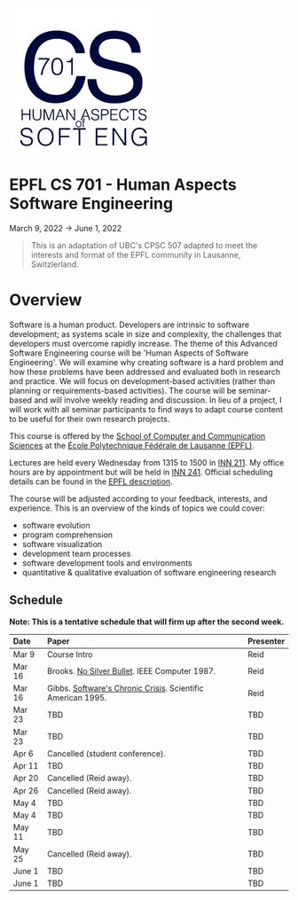 <img src="logo.png" width="256px" alt="CPSC 507 Advanced Software Engineering">

# EPFL CS 701 - Human Aspects Software Engineering

March 9, 2022 -> June 1, 2022


> This is an adaptation of UBC's CPSC 507 adapted to meet the interests and format of the EPFL community in Lausanne, Switzlerland.


# Overview

Software is a human product. Developers are intrinsic to software development; as systems scale in size and complexity, the challenges that developers must overcome rapidly increase. The theme of this Advanced Software Engineering course will be 'Human Aspects of Software Engineering'. We will examine why creating software is a hard problem and how these problems have been addressed and evaluated both in research and practice. We will focus on development-based activities (rather than planning or requirements-based activities). The course will be seminar-based and will involve weekly reading and discussion. In lieu of a project, I will work with all seminar participants to find ways to adapt course content to be useful for their own research projects.

This course is offered by the [School of Computer and Communication Sciences](https://www.epfl.ch/schools/ic/) at the [École Polytechnique Fédérale de Lausanne (EPFL)](http://epfl.ch).

Lectures are held every Wednesday from 1315 to 1500 in [INN 211](https://plan.epfl.ch/?room==INN%20211). My office hours are by appointment but will be held in [INN 241](https://plan.epfl.ch/?room==INN%20241). Official scheduling details can be found in the [EPFL description](https://edu.epfl.ch/studyplan/en/doctoral_school/computer-and-communication-sciences/coursebook/human-aspects-of-software-engineering-CS-701).

The course will be adjusted according to your feedback, interests, and experience. This is an overview of the kinds of topics we could cover:

* software evolution
* program comprehension
* software visualization
* development team processes
* software development tools and environments
* quantitative &amp; qualitative evaluation of software engineering research

## Schedule

**Note: This is a tentative schedule that will firm up after the second week.**

| Date      	| Paper						                    | Presenter |
| :--       	|:--                                          | :--       |
| Mar 9   	| Course Intro 			                       | Reid   |
| Mar 16    	| Brooks. [No Silver Bullet](http://dx.doi.org/10.1109/MC.1987.1663532). IEEE Computer 1987.  | Reid |
| Mar 16    	| Gibbs. [Software's Chronic Crisis](http://selab.csuohio.edu/~nsridhar/teaching/fall06/eec521/). Scientific American 1995. | Reid |
| Mar 23   	| TBD 			                       | TBD   |
| Mar 23   	| TBD 			                       | TBD   |
| Apr 6   	| Cancelled (student conference).         | TBD   |
| Apr 11   	| TBD 			                       | TBD   |
| Apr 20   	| Cancelled (Reid away). 	          | TBD   |
| Apr 26   	| Cancelled (Reid away). 	          | TBD   |
| May 4   	| TBD 			                       | TBD   |
| May 4   	| TBD 			                       | TBD   |
| May 11   	| TBD 			                       | TBD   |
| May 25   	| Cancelled (Reid away).            | TBD   |
| June 1   	| TBD 			                       | TBD   |
| June 1   	| TBD 			                       | TBD   |

